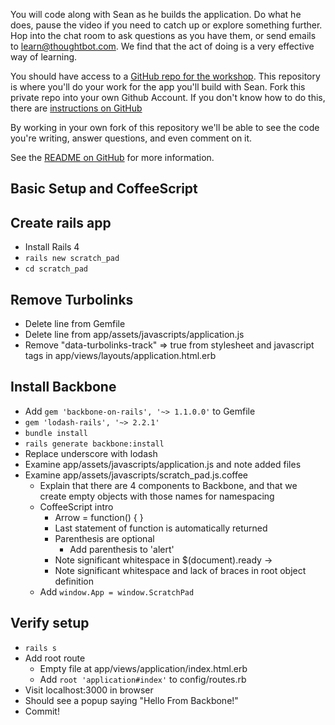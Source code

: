 You will code along with Sean as he builds the application. Do what he does, pause the video if you need to catch up or explore something further. Hop into the chat room to ask questions as you have them, or send emails to learn@thoughtbot.com. We find that the act of doing is a very effective way of learning.

You should have access to a [GitHub repo for the workshop](https://github.com/thoughtbot/hands-on-backbone-js-on-rails). This repository is where you'll do your work for the app you'll build with Sean. Fork this private repo into your own Github Account.  If you don't know how to do this, there are [instructions on GitHub](https://help.github.com/articles/fork-a-repo)

By working in your own fork of this repository we'll be able to see the code you're writing, answer questions, and even comment on it. 

See the [README on GitHub](https://github.com/thoughtbot/hands-on-backbone-js-on-rails/blob/master/README.md) for more information.

Basic Setup and CoffeeScript
--

Create rails app
--

- Install Rails 4
- `rails new scratch_pad`
- `cd scratch_pad`

Remove Turbolinks
--

- Delete line from Gemfile
- Delete line from app/assets/javascripts/application.js
- Remove "data-turbolinks-track" => true from stylesheet and javascript tags in
  app/views/layouts/application.html.erb

Install Backbone
--

- Add `gem 'backbone-on-rails', '~> 1.1.0.0'` to Gemfile
- `gem 'lodash-rails', '~> 2.2.1'`
- `bundle install`
- `rails generate backbone:install`
- Replace underscore with lodash
- Examine app/assets/javascripts/application.js and note added files
- Examine app/assets/javascripts/scratch_pad.js.coffee
  - Explain that there are 4 components to Backbone, and that we create empty
    objects with those names for namespacing
  - CoffeeScript intro
    - Arrow = function() { }
    - Last statement of function is automatically returned
    - Parenthesis are optional
      - Add parenthesis to 'alert'
    - Note significant whitespace in $(document).ready ->
    - Note significant whitespace and lack of braces in root object definition
  - Add `window.App = window.ScratchPad`

Verify setup
--

- `rails s`
- Add root route
  - Empty file at app/views/application/index.html.erb
  - Add `root 'application#index'` to config/routes.rb
- Visit localhost:3000 in browser
- Should see a popup saying "Hello From Backbone!"
- Commit!
